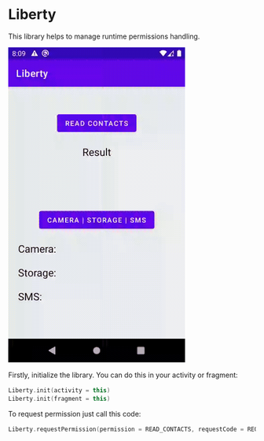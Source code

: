 # Liberty
 
This library helps to manage runtime permissions handling. 
  
![](record_1.gif)

Firstly, initialize the library. You can do this in your activity or fragment:
```kotlin
Liberty.init(activity = this)
Liberty.init(fragment = this)
 ```



To request permission just call this code:
```kotlin
Liberty.requestPermission(permission = READ_CONTACTS, requestCode = REQUEST_READ_CONTACTS)
```

